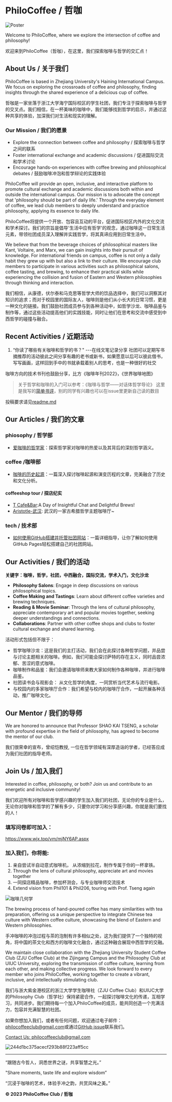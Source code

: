 # PhiloCoffee / 哲咖 
![Poster](./poster_v3.png)

Welcome to PhiloCoffee, where we explore the intersection of coffee and philosophy!

欢迎来到PhiloCoffee（哲咖），在这里，我们探索咖啡与哲学的交汇点！

## About Us / 关于我们

PhiloCoffee is based in Zhejiang University's Haining International Campus. We focus on exploring the crossroads of coffee and philosophy, finding insights through the shared experience of a delicious cup of coffee.

哲咖是一家坐落于浙江大学海宁国际校区的学生社团，我们专注于探索咖啡与哲学的交叉点。我们相信，在一杯美味的咖啡中，我们能够找到哲学的启示，并通过这种共享的体验，加深我们对生活和现实的理解。

### Our Mission / 我们的愿景

- Explore the connection between coffee and philosophy / 探索咖啡与哲学之间的联系
- Foster international exchange and academic discussions / 促进国际交流和学术讨论
- Encourage hands-on experiences with coffee brewing and philosophical debates / 鼓励咖啡冲泡和哲学辩论的实践体验

PhiloCoffee will provide an open, inclusive, and interactive platform to promote cultural exchange and academic discussions both within and outside the international campus. Our mission is to advocate the concept that 'philosophy should be part of daily life.' Through the everyday element of coffee, we lead club members to deeply understand and practice philosophy, applying its essence to daily life.

PhiloCoffee将提供一个开放、包容且互动的平台，促进国际校区内外的文化交流和学术探讨。我们的宗旨是倡导'生活中应有哲学'的观念，通过咖啡这一日常生活元素，带领社团成员深入理解并实践哲学，将其真谛应用到日常生活中。

We believe that from the beverage choices of philosophical masters like Kant, Voltaire, and Marx, we can gain insights into their pursuit of knowledge. For international friends on campus, coffee is not only a daily habit they grew up with but also a link to their culture. We encourage club members to participate in various activities such as philosophical salons, coffee tasting, and brewing, to enhance their practical skills while experiencing the collision and fusion of Eastern and Western philosophies through thinking and interaction.

我们相信，从康德，伏尔泰和马克思等哲学大师的饮品选择中，我们可以洞察其对知识的追求；而对于校园里的国际友人，咖啡则是他们从小长大的日常习惯，更是一种文化的链接。我们鼓励社团成员参与到各种活动中，如哲学沙龙、咖啡品鉴与制作等，通过这些活动提高他们的实践技能，同时让他们在思考和交流中感受到中西哲学的碰撞与融合。

## Recent Activities / 近期活动
1. “你读了哪些有关咖啡和哲学的书？" ---在线文笔记录分享
社团可以定期写书摘推荐的活动彼此之间分享有趣的老书或新书，如果愿意以后可以彼此借书，写写画画，这样回到手中的书就承载着别人的思考，也是一种很好的社交

咖啡方向的技术书刊也鼓励分享，比方《咖啡年刊2022》，《世界咖啡地图》

> 关于哲学和咖啡的入门可以参考：《咖啡与哲学——对话体哲学导论》
这里是我写的[简单书评](https://github.com/PhiloCoffee/Philo_Chat/issues/5)，别的同学有兴趣也可以在issue里更新自己读的数目


投稿要求请见[readme.md](https://github.com/PhiloCoffee/Philo_Chat)


## Our Articles / 我们的文章

### phiosophy / 哲学部
- [爱咖啡的哲学家](philosophy/0807_爱咖啡的哲学家.md)：探索哲学家对咖啡的热爱以及其背后的深刻哲学涵义。

### coffee /咖啡部
- [咖啡的历史起源](coffee/0807_咖啡的历史起源.md)：一篇深入探讨咖啡起源和演变历程的文章，完美融合了历史和文化分析。
#### coffeeshop tour / 探店纪实
- [T Cafe&Bar](philosophy/1005_CoffeeShopTour.md):A Day of Insightful Chat and Delightful Brews!
- [Aristotle-武汉](coffee/1020_Aristotle.md): 武汉的一家古希腊哲学主题咖啡厅~
### tech / 技术部
- [如何使用GitHub搭建并托管社团网站](tech/0807_如何搭建自己的社团网站.md)：一篇详细指导，让你了解如何使用GitHub Pages轻松搭建自己的社团网站。

## Our Activities / 我们的活动

**关键字：咖啡，哲学，社团，中西融合，国际交流，学术入门，文化沙龙**

- **Philosophy Salons**: Engage in deep discussions on various philosophical topics.
- **Coffee Making and Tastings**: Learn about different coffee varieties and brewing techniques.
- **Reading & Movie Seminar**: Through the lens of cultural philosophy, appreciate contemporary art and popular movies together, seeking deeper understandings and connections.
- **Collaborations**: Partner with other coffee shops and clubs to foster cultural exchange and shared learning.

活动形式包括但不限于：
- 哲学咖啡沙龙：这是我们的主打活动，我们会在此探讨各种哲学问题，并品尝与讨论主题相关的咖啡。例如，我们可能会探讨萨特的存在主义，同时品尝浓郁、苦涩的意式咖啡。
- 咖啡制作和品鉴：我们会邀请咖啡师来教大家如何制作各种咖啡，并进行咖啡品鉴。
- 社团读书会与观影会： 从文化哲学的角度，一同赏析当代艺术与流行电影。
- 与校园内的多家咖啡厅合作：我们希望与校内的咖啡厅合作，一起开展各种活动，推广咖啡文化。



## Our Mentor / 我们的导师
We are honored to announce that Professor SHAO KAI TSENG, a scholar with profound expertise in the field of philosophy, has agreed to become the mentor of our club.

我们很荣幸的宣布，曾绍恺教授, 一位在哲学领域有深厚造诣的学者，已经答应成为我们社团的指导老师。

## Join Us / 加入我们

Interested in coffee, philosophy, or both? Join us and contribute to an energetic and inclusive community!

我们欢迎所有对咖啡和哲学感兴趣的学生加入我们的社团，无论你的专业是什么，无论你对咖啡和哲学的了解有多少，只要你对学习和分享感兴趣，你就是我们要找的人！

### 填写问卷即可加入：
https://www.wjx.top/vm/mjNY6AP.aspx

### 加入我们，你将能:
1. 亲自尝试半自动意式咖啡机， 从浓缩到拉花，制作专属于你的一杯拿铁。
2. Through the lens of cultural philosophy, appreciate art and movies together
3. 一同探店精品咖啡，参加杯测会，与专业咖啡师交流技术
4. Extend vision from Phil101 & Phil206, touring with Prof. Tseng again

![咖啡几何学](https://github.com/PhiloCoffee/Tech_AI/blob/main/Midjourney/everloom2023_poster_including_PhiloCoffee_Geometric_Layout__tim_587a8e56-9cac-4067-b486-ff3af86859cb.png?raw=true)

The brewing process of hand-poured coffee has many similarities with tea preparation, offering us a unique perspective to integrate Chinese tea culture with Western coffee culture, showcasing the blend of Eastern and Western philosophies.

手冲咖啡的冲泡过程与茶的泡制有许多相似之处，这为我们提供了一个独特的视角，将中国的茶文化和西方的咖啡文化融合，通过这种融合展现中西哲学的交融。

We maintain close collaboration with the Zhejiang University Student Coffee Club (ZJU Coffee Club) at the Zijingang Campus and the Philosophy Club at UIUC University, exploring the transmission of coffee culture, learning from each other, and making collective progress. We look forward to every member who joins PhiloCoffee, working together to create a vibrant, inclusive, and intellectually stimulating club.

我们与浙大紫金港校区的浙江大学学生咖啡社（ZJU Coffee Club）和UIUC大学的Philosophy Club（哲学社）保持紧密合作，一起探讨咖啡文化的传递，互相学习，共同进步。我们期待每一个加入PhiloCoffee的成员，能共同创造一个充满活力，包容并充满智慧的社团。


如果你想加入我们，或者有任何问题，欢迎通过电子邮件：[philocoffeeclub@gmail.com](philocoffeeclub@gmail.com)或通过[GitHub issue](https://github.com/PhiloCoffee/PhiloCoffee.github.io/issues)联系我们。

[Contact Us: philocoffeeclub@gmail.com](philocoffee@gmail.com) 


![244d1bc375acecf293b88f223aff5cc](https://github.com/PhiloCoffee/PhiloCoffee.github.io/assets/72364066/eba9444b-40ef-41e2-998b-a56ed016a848)

---
“跟随古今哲人，洞悉世界之谜，共享智慧之光。”

"Share moments, taste life and explore wisdom”

“沉浸于咖啡的艺术，体验手冲之韵，共赏风味之美。”

**© 2023 PhiloCoffee Club / 哲咖**
